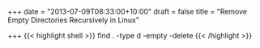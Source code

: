 +++
date = "2013-07-09T08:33:00+10:00"
draft = false
title = "Remove Empty Directories Recursively in Linux"

+++
{{< highlight shell >}}
find . -type d -empty -delete
{{< /highlight >}}
<!--more-->